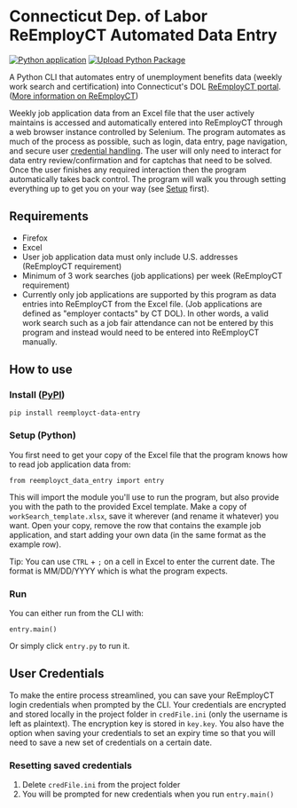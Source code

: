 # Connecticut Dep. of Labor ReEmployCT Automated Data Entry
[![Python application](https://github.com/ariffjeff/ReEmployCT-Data-Entry/actions/workflows/python-app.yml/badge.svg)](https://github.com/ariffjeff/ReEmployCT-Data-Entry/actions/workflows/python-app.yml)
[![Upload Python Package](https://github.com/ariffjeff/ReEmployCT-Data-Entry/actions/workflows/python-publish.yml/badge.svg?branch=main)](https://github.com/ariffjeff/ReEmployCT-Data-Entry/actions/workflows/python-publish.yml)

A Python CLI that automates entry of unemployment benefits data (weekly work search and certification) into Connecticut's DOL [ReEmployCT portal](https://reemployct.dol.ct.gov). ([More information on ReEmployCT](https://portal.ct.gov/dol/Unemployment-Benefits))

Weekly job application data from an Excel file that the user actively maintains is accessed and automatically entered into ReEmployCT through a web browser instance controlled by Selenium. The program automates as much of the process as possible, such as login, data entry, page navigation, and secure user [credential handling](#user-credentials). The user will only need to interact for data entry review/confirmation and for captchas that need to be solved. Once the user finishes any required interaction then the program automatically takes back control. The program will walk you through setting everything up to get you on your way (see [Setup](#setup-python) first).

## Requirements
- Firefox
- Excel
- User job application data must only include U.S. addresses (ReEmployCT requirement)
- Minimum of 3 work searches (job applications) per week (ReEmployCT requirement)
- Currently only job applications are supported by this program as data entries into ReEmployCT from the Excel file. (Job applications are defined as "employer contacts" by CT DOL). In other words, a valid work search such as a job fair attendance can not be entered by this program and instead would need to be entered into ReEmployCT manually.

## How to use
### Install ([PyPI](https://pypi.org/project/reemployct-data-entry/))
`pip install reemployct-data-entry`



### Setup (Python)
You first need to get your copy of the Excel file that the program knows how to read job application data from:
```
from reemployct_data_entry import entry
```
This will import the module you'll use to run the program, but also provide you with the path to the provided Excel template. Make a copy of `workSearch_template.xlsx`, save it wherever (and rename it whatever) you want. Open your copy, remove the row that contains the example job application, and start adding your own data (in the same format as the example row).

Tip: You can use `CTRL` + `;` on a cell in Excel to enter the current date. The format is MM/DD/YYYY which is what the program expects.


### Run
You can either run from the CLI with:
```
entry.main()
```
Or simply click `entry.py` to run it.

## User Credentials
To make the entire process streamlined, you can save your ReEmployCT login credentials when prompted by the CLI. Your credentials are encrypted and stored locally in the project folder in `credFile.ini` (only the username is left as plaintext). The encryption key is stored in `key.key`. You also have the option when saving your credentials to set an expiry time so that you will need to save a new set of credentials on a certain date.

### Resetting saved credentials
1. Delete `credFile.ini` from the project folder
2. You will be prompted for new credentials when you run `entry.main()`
